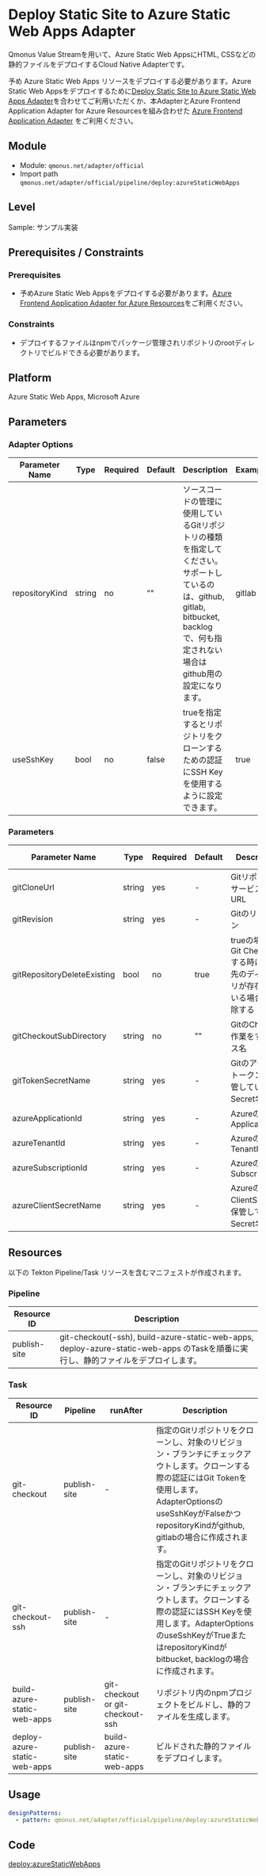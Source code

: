 # Deploy Static Site to Azure Static Web Apps Adapter
Qmonus Value Streamを用いて、Azure Static Web AppsにHTML, CSSなどの静的ファイルをデプロイするCloud Native Adapterです。

予め Azure Static Web Apps リソースをデプロイする必要があります。Azure Static Web Appsをデプロイするために[Deploy Static Site to Azure Static Web Apps Adapter](../infrastructure/sample-azureFrontendApplicationAdapterForAzureResources.md)を合わせてご利用いただくか、本AdapterとAzure Frontend Application Adapter for Azure Resourcesを組み合わせた [Azure Frontend Application Adapter](../infrastructure/sample-azureFrontendApplicationAdapter.md) をご利用ください。

## Module
- Module: `qmonus.net/adapter/official`
- Import path `qmonus.net/adapter/official/pipeline/deploy:azureStaticWebApps`

## Level
Sample: サンプル実装

## Prerequisites / Constraints

### Prerequisites
* 予めAzure Static Web Appsをデプロイする必要があります。[Azure Frontend Application Adapter for Azure Resources](../infrastructure/sample-azureFrontendApplicationAdapterForAzureResources.md)をご利用ください。

### Constraints
* デプロイするファイルはnpmでパッケージ管理されリポジトリのrootディレクトリでビルドできる必要があります。


## Platform
Azure Static Web Apps, Microsoft Azure

## Parameters

### Adapter Options
| Parameter Name | Type | Required | Default | Description | Example |
| --- | --- | --- | --- | --- | --- |
| repositoryKind | string | no | "" | ソースコードの管理に使用しているGitリポジトリの種類を指定してください。サポートしているのは、github, gitlab, bitbucket, backlog で、何も指定されない場合はgithub用の設定になります。 | gitlab |
| useSshKey | bool | no | false | trueを指定するとリポジトリをクローンするための認証にSSH Keyを使用するように設定できます。 | true |

### Parameters
| Parameter Name | Type | Required | Default | Description | Example | Auto Binding |
| --- | --- | --- | --- | --- | --- | --- |
| gitCloneUrl | string | yes | - | GitリポジトリサービスのURL | https://github.com/${organization}/<br>${repository} | yes |
| gitRevision | string | yes | - | Gitのリビジョン | | no |
| gitRepositoryDeleteExisting | bool | no | true | trueの場合、Git Checkoutする時に指定先のディレクトリが存在している場合に削除する | | no |
| gitCheckoutSubDirectory | string | no | "" | GitのCheckout作業をするパス名 | | no |
| gitTokenSecretName | string | yes | - | Gitのアクセストークンを保管しているSecret名 | | yes |
| azureApplicationId | string | yes | - | AzureのApplicationID | | yes |
| azureTenantId | string | yes | - | AzureのTenantID | | yes |
| azureSubscriptionId | string | yes | - | AzureのSubscriptionID | | yes |
| azureClientSecretName | string | yes | - | AzureのClientSecretを保管しているSecret名 | | yes |

## Resources
以下の Tekton Pipeline/Task リソースを含むマニフェストが作成されます。

### Pipeline
| Resource ID | Description |
| --- | --- |
| publish-site | git-checkout(-ssh), build-azure-static-web-apps, deploy-azure-static-web-apps のTaskを順番に実行し、静的ファイルをデプロイします。 |

### Task
| Resource ID | Pipeline | runAfter | Description |
| --- | --- | --- | --- |
| git-checkout | publish-site | - | 指定のGitリポジトリをクローンし、対象のリビジョン・ブランチにチェックアウトします。クローンする際の認証にはGit Tokenを使用します。AdapterOptionsのuseSshKeyがFalseかつrepositoryKindがgithub, gitlabの場合に作成されます。 |
| git-checkout-ssh | publish-site | - | 指定のGitリポジトリをクローンし、対象のリビジョン・ブランチにチェックアウトします。クローンする際の認証にはSSH Keyを使用します。AdapterOptionsのuseSshKeyがTrueまたはrepositoryKindがbitbucket, backlogの場合に作成されます。 |
| build-azure-static-web-apps | publish-site | git-checkout or git-checkout-ssh | リポジトリ内のnpmプロジェクトをビルドし、静的ファイルを生成します。 |
| deploy-azure-static-web-apps | publish-site | build-azure-static-web-apps | ビルドされた静的ファイルをデプロイします。 |

## Usage
``` yaml
designPatterns:
  - pattern: qmonus.net/adapter/official/pipeline/deploy:azureStaticWebApps
```

## Code
[deploy:azureStaticWebApps](../../pipeline/deploy/azureStaticWebApps.cue)
